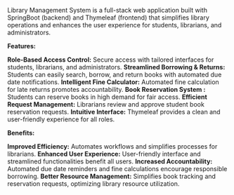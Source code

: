 Library Management System is a full-stack web application built with SpringBoot (backend) and Thymeleaf (frontend) that simplifies library operations and enhances the user experience for students, librarians, and administrators.

**Features:**

**Role-Based Access Control:** Secure access with tailored interfaces for students, librarians, and administrators.
**Streamlined Borrowing & Returns:** Students can easily search, borrow, and return books with automated due date notifications.
**Intelligent Fine Calculator:** Automated fine calculation for late returns promotes accountability.
**Book Reservation System :** Students can reserve books in high demand for fair access.
**Efficient Request Management:** Librarians review and approve student book reservation requests.
**Intuitive Interface:** Thymeleaf provides a clean and user-friendly experience for all roles.

**Benefits:**

**Improved Efficiency:** Automates workflows and simplifies processes for librarians.
**Enhanced User Experience:** User-friendly interface and streamlined functionalities benefit all users.
**Increased Accountability:** Automated due date reminders and fine calculations encourage responsible borrowing.
**Better Resource Management:** Simplifies book tracking and reservation requests, optimizing library resource utilization.


